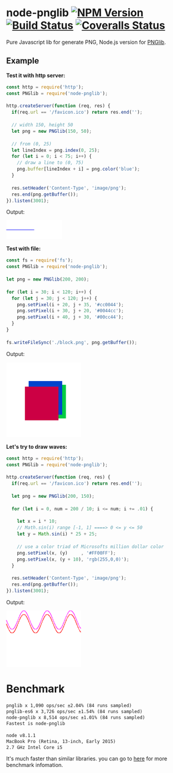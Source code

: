 # node-pnglib [![NPM Version](https://badge.fury.io/js/node-pnglib.svg)](http://badge.fury.io/js/node-pnglib) [![Build Status](https://travis-ci.org/Lellansin/node-pnglib.png?branch=master)](https://travis-ci.org/Lellansin/node-pnglib) [![Coveralls Status](https://img.shields.io/coveralls/Lellansin/node-pnglib/master.svg)](https://coveralls.io/github/Lellansin/node-pnglib)

Pure Javascript lib for generate PNG, Node.js version for [PNGlib](http://www.xarg.org/2010/03/generate-client-side-png-files-using-javascript/).

## Example

**Test it with http server:**

```javascript
const http = require('http');
const PNGlib = require('node-pnglib');

http.createServer(function (req, res) {
  if(req.url == '/favicon.ico') return res.end('');

  // width 150, height 50
  let png = new PNGlib(150, 50);
  
  // from (0, 25)
  let lineIndex = png.index(0, 25);
  for (let i = 0; i < 75; i++) {
    // draw a line to (0, 75)
    png.buffer[lineIndex + i] = png.color('blue');
  }

  res.setHeader('Content-Type', 'image/png');
  res.end(png.getBuffer());
}).listen(3001);
```

Output:

![line](/example/line.png)

**Test with file:**

```javascript
const fs = require('fs');
const PNGlib = require('node-pnglib');

let png = new PNGlib(200, 200);

for (let i = 30; i < 120; i++) {
  for (let j = 30; j < 120; j++) {
    png.setPixel(i + 20, j + 35, '#cc0044');
    png.setPixel(i + 30, j + 20, '#0044cc');
    png.setPixel(i + 40, j + 30, '#00cc44');
  }
}

fs.writeFileSync('./block.png', png.getBuffer());
```

Output:

![line](/example/block.png)

**Let's try to draw waves:**

```javascript
const http = require('http');
const PNGlib = require('node-pnglib');

http.createServer(function (req, res) {
  if(req.url == '/favicon.ico') return res.end('');

  let png = new PNGlib(200, 150);
  
  for (let i = 0, num = 200 / 10; i <= num; i += .01) {
  
    let x = i * 10;
    // Math.sin(i) range [-1, 1] ====> 0 <= y <= 50
    let y = Math.sin(i) * 25 + 25;
  
    // use a color triad of Microsofts million dollar color
    png.setPixel(x, (y)     , '#FF00FF');
    png.setPixel(x, (y + 10), 'rgb(255,0,0)');
  }

  res.setHeader('Content-Type', 'image/png');
  res.end(png.getBuffer());
}).listen(3001);
```

Output:

![line](/example/wave.png)

# Benchmark

```
pnglib x 1,090 ops/sec ±2.04% (84 runs sampled)
pnglib-es6 x 3,726 ops/sec ±1.54% (84 runs sampled)
node-pnglib x 8,514 ops/sec ±1.01% (84 runs sampled)
Fastest is node-pnglib

node v8.1.1
MacBook Pro (Retina, 13-inch, Early 2015)
2.7 GHz Intel Core i5
```

It's much faster than similar libraries. you can go to [here](https://github.com/Lellansin/node-pnglib/blob/master/bench/) for more benchmark infomation.
